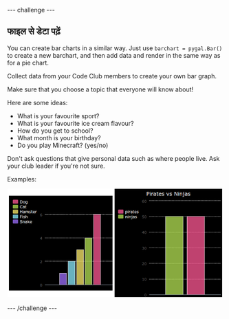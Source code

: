 \--- challenge \---

## फाइल से डेटा पढ़ें

You can create bar charts in a similar way. Just use `barchart = pygal.Bar()` to create a new barchart, and then add data and render in the same way as for a pie chart.

Collect data from your Code Club members to create your own bar graph.

Make sure that you choose a topic that everyone will know about!

Here are some ideas:

+ What is your favourite sport?
+ What is your favourite ice cream flavour?
+ How do you get to school?
+ What month is your birthday?
+ Do you play Minecraft? (yes/no)

Don't ask questions that give personal data such as where people live. Ask your club leader if you're not sure.

Examples:

![स्क्रीनशॉट](images/pets-bar-examples.png)

\--- /challenge \---